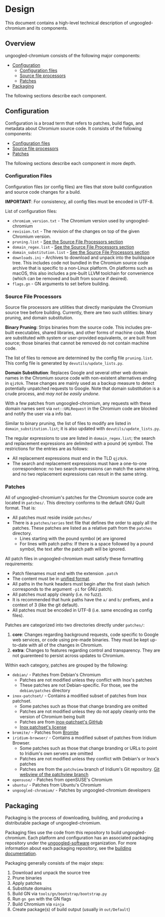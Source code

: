# Design

This document contains a high-level technical description of ungoogled-chromium and its components.

## Overview

ungoogled-chromium consists of the following major components:

* [Configuration](#configuration)
    * [Configuration files](#configuration-files)
    * [Source file processors](#source-file-processors)
    * [Patches](#patches)
* [Packaging](#packaging)

The following sections describe each component.

## Configuration

Configuration is a broad term that refers to patches, build flags, and metadata about Chromium source code. It consists of the following components:

* [Configuration files](#configuration-files)
* [Source file processors](#source-file-processors)
* [Patches](#patches)

The following sections describe each component in more depth.

### Configuration Files

Configuration files (or config files) are files that store build configuration and source code changes for a build.

**IMPORTANT**: For consistency, all config files must be encoded in UTF-8.

List of configuration files:

* `chromium_version.txt` - The Chromium version used by ungoogled-chromium
* `revision.txt` - The revision of the changes on top of the given Chromium version.
* `pruning.list` - [See the Source File Processors section](#source-file-processors)
* `domain_regex.list` - [See the Source File Processors section](#source-file-processors)
* `domain_substitution.list` - [See the Source File Processors section](#source-file-processors)
* `downloads.ini` - Archives to download and unpack into the buildspace tree. This includes code not bundled in the Chromium source code archive that is specific to a non-Linux platform. On platforms such as macOS, this also includes a pre-built LLVM toolchain for convenience (which can be removed and built from source if desired).
* `flags.gn` - GN arguments to set before building.

### Source File Processors

Source file processors are utilities that directly manipulate the Chromium source tree before building. Currently, there are two such utilities: binary pruning, and domain substitution.

**Binary Pruning**: Strips binaries from the source code. This includes pre-built executables, shared libraries, and other forms of machine code. Most are substituted with system or user-provided equivalents, or are built from source; those binaries that cannot be removed do not contain machine code.

The list of files to remove are determined by the config file `pruning.list`. This config file is generated by `devutils/update_lists.py`.

**Domain Substitution**: Replaces Google and several other web domain names in the Chromium source code with non-existent alternatives ending in `qjz9zk`. These changes are mainly used as a backup measure to detect potentially unpatched requests to Google. Note that domain substitution is a crude process, and *may not be easily undone*.

With a few patches from ungoogled-chromium, any requests with these domain names sent via `net::URLRequest` in the Chromium code are blocked and notify the user via a info bar.

Similar to binary pruning, the list of files to modify are listed in `domain_substitution.list`; it is also updated with `devutils/update_lists.py`.

The regular expressions to use are listed in `domain_regex.list`; the search and replacement expressions are delimited with a pound (`#`) symbol. The restrictions for the entries are as follows:
* All replacement expressions must end in the TLD `qjz9zk`.
* The search and replacement expressions must have a one-to-one correspondence: no two search expressions can match the same string, and no two replacement expressions can result in the same string.

### Patches

All of ungoogled-chromium's patches for the Chromium source code are located in `patches/`. This directory conforms to the default GNU Quilt format. That is:

* All patches must reside inside `patches/`
* There is a `patches/series` text file that defines the order to apply all the patches. These patches are listed as a relative path from the `patches` directory.
    * Lines starting with the pound symbol (`#`) are ignored
    * For lines with patch paths: If there is a space followed by a pound symbol, the text after the patch path will be ignored.

All patch files in ungoogled-chromium must satisfy these formatting requirements:

* Patch filenames must end with the extension `.patch`
* The content must be in [unified format](https://en.wikipedia.org/wiki/Diff_utility#Unified_format).
* All paths in the hunk headers must begin after the first slash (which corresponds to the argument `-p1` for GNU patch).
* All patches must apply cleanly (i.e. no fuzz).
* It is recommended that hunk paths have the `a/` and `b/` prefixes, and a context of 3 (like the git default).
* All patches must be encoded in UTF-8 (i.e. same encoding as config files).

Patches are categorized into two directories directly under `patches/`:

1. **core**: Changes regarding background requests, code specific to Google web services, or code using pre-made binaries. They must be kept up-to-date with all of the changes in Chromium.
2. **extra**: Changes to features regarding control and transparency. They are not guarenteed to persist across updates to Chromium.

Within each category, patches are grouped by the following:

* `debian/` - Patches from Debian's Chromium
    * Patches are not modified unless they conflict with Inox's patches
    * These patches are not Debian-specific. For those, see the `debian/patches` directory
* `inox-patchset/` - Contains a modified subset of patches from Inox patchset.
    * Some patches such as those that change branding are omitted
    * Patches are not modified unless they do not apply cleanly onto the version of Chromium being built
    * Patches are from [inox-patchset's GitHub](//github.com/gcarq/inox-patchset)
    * [Inox patchset's license](//github.com/gcarq/inox-patchset/blob/master/LICENSE)
* `bromite/` - Patches from [Bromite](//github.com/bromite/bromite)
* `iridium-browser/` - Contains a modified subset of patches from Iridium Browser.
    * Some patches such as those that change branding or URLs to point to Iridium's own servers are omitted
    * Patches are not modified unless they conflict with Debian's or Inox's patches
    * Patches are from the `patchview` branch of Iridium's Git repository. [Git webview of the patchview branch](//git.iridiumbrowser.de/cgit.cgi/iridium-browser/?h=patchview)
* `opensuse/` - Patches from openSUSE's Chromium
* `ubuntu/` -  Patches from Ubuntu's Chromium
* `ungoogled-chromium/` - Patches by ungoogled-chromium developers

## Packaging

Packaging is the process of downloading, building, and producing a distributable package of ungoogled-chromium.

Packaging files use the code from this repository to build ungoogled-chromium. Each platform and configuration has an associated packaging repository under the [ungoogled-software](//github.com/ungoogled-software) organization. For more information about each packaging repository, see the [building documentation](building.md).

Packaging generally consists of the major steps:

1. Download and unpack the source tree
2. Prune binaries
3. Apply patches
4. Substitute domains
5. Build GN via `tools/gn/bootstrap/bootstrap.py`
6. Run `gn gen` with the GN flags
7. Build Chromium via `ninja`
8. Create package(s) of build output (usually in `out/Default`)

